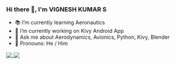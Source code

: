 ### Hi there 👋, I'm VIGNESH KUMAR S

<!--
**VICTORVICKIE/VICTORVICKIE** is a ✨ _special_ ✨ repository because its `README.md` (this file) appears on your GitHub profile.

Here are some ideas to get you started:

- 🔭 I’m currently working on ...
- 🌱 I’m currently learning ...
- 👯 I’m looking to collaborate on ...
- 🤔 I’m looking for help with ...
- 💬 Ask me about ...
- 📫 How to reach me: ...
- 😄 Pronouns: ...
- ⚡ Fun fact: ...
-->
- :books: I’m currently learning Aeronautics
- 🔭 I’m currently working on Kivy Android App
-  💬 Ask me about Aerodynamics, Avionics, Python, Kivy, Blender
-  :man: Pronouns: He / Him

<a href="https://github.com/VICTORVICKIE/VICTORVICKIE/README.md">
  <img align="center" src="https://github-readme-stats.vercel.app/api?username=VICTORVICKIE&show_icons=true&theme=tokyonight&hide=issues,"/>
</a>
<a href="https://github.com/VICTORVICKIE/VICTORVICKIE/README.md">
  <img align="center" src="https://github-readme-stats.vercel.app/api/top-langs/?username=VICTORVICKIE&layout=compact&theme=tokyonight"/>
</a>

